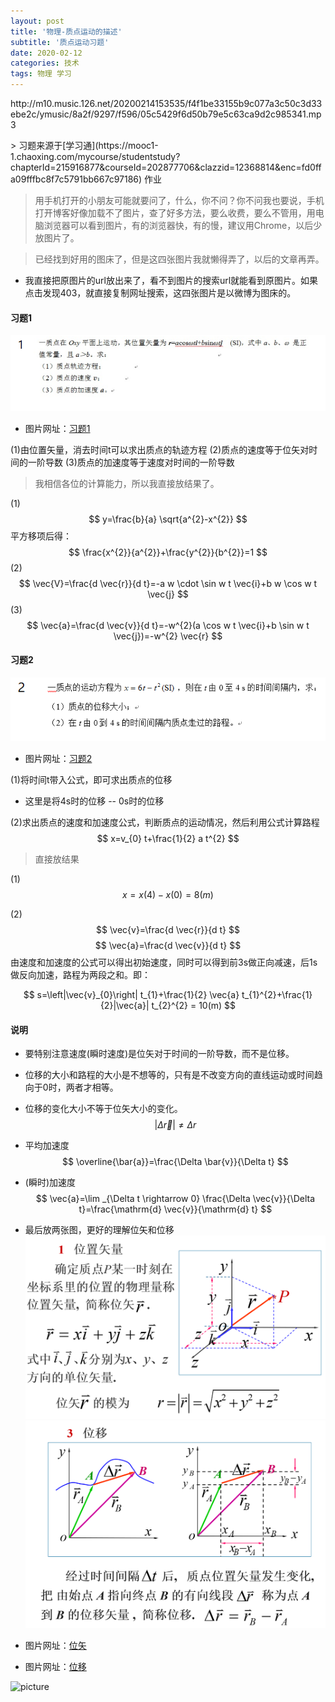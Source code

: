 ```yaml
---
layout: post
title: '物理-质点运动的描述'
subtitle: '质点运动习题'
date: 2020-02-12
categories: 技术
tags: 物理 学习
---
```


<p>http://m10.music.126.net/20200214153535/f4f1be33155b9c077a3c50c3d33ebe2c/ymusic/8a2f/9297/f596/05c5429f6d50b79e5c63ca9d2c985341.mp3</p>
> 习题来源于[学习通](https://mooc1-1.chaoxing.com/mycourse/studentstudy?chapterId=215916877&courseId=202877706&clazzid=12368814&enc=fd0ffa09fffbc8f7c5791bb667c97186) 作业

> 用手机打开的小朋友可能就要问了，什么，你不问？你不问我也要说，手机打开博客好像加载不了图片，查了好多方法，要么收费，要么不管用，用电脑浏览器可以看到图片，有的浏览器快，有的慢，建议用Chrome，以后少放图片了。

>已经找到好用的图床了，但是这四张图片我就懒得弄了，以后的文章再弄。 

* 我直接把原图片的url放出来了，看不到图片的搜索url就能看到原图片。如果点击发现403，就直接复制网址搜索，这四张图片是以微博为图床的。

#### 习题1

![1](https://raw.githubusercontent.com/JMbaozi/Blogimg/master/one1.png)
* 图片网址：[习题1](https://wx3.sinaimg.cn/mw690/ebeef3aaly1gbtoftz4ffj20jc04o0ud.jpg)

(1)由位置矢量，消去时间t可以求出质点的轨迹方程
(2)质点的速度等于位矢对时间的一阶导数
(3)质点的加速度等于速度对时间的一阶导数

> 我相信各位的计算能力，所以我直接放结果了。

(1)
$$
y=\frac{b}{a} \sqrt{a^{2}-x^{2}}
$$
平方移项后得：
$$
\frac{x^{2}}{a^{2}}+\frac{y^{2}}{b^{2}}=1
$$
(2)
$$
\vec{V}=\frac{d \vec{r}}{d t}=-a w \cdot \sin w t \vec{i}+b w \cos w t \vec{j}
$$
(3)
$$
\vec{a}=\frac{d \vec{v}}{d t}=-w^{2}(a \cos w t \vec{i}+b \sin w t \vec{j})=-w^{2} \vec{r}
$$

#### 习题2
![2](https://raw.githubusercontent.com/JMbaozi/Blogimg/master/one2.png)
* 图片网址：[习题2](https://wx1.sinaimg.cn/mw690/ebeef3aaly1gbtoftxeeaj20gw03fa9y.jpg)

(1)将时间t带入公式，即可求出质点的位移
* 这里是将4s时的位移 -- 0s时的位移

(2)求出质点的速度和加速度公式，判断质点的运动情况，然后利用公式计算路程
$$
x=v_{0} t+\frac{1}{2} a t^{2}
$$

> 直接放结果

(1)
$$
x=x(4)-x(0)=8(m)
$$

(2)
$$
\vec{v}=\frac{d \vec{r}}{d t}
$$
$$
\vec{a}=\frac{d \vec{v}}{d t}
$$
由速度和加速度的公式可以得出初始速度，同时可以得到前3s做正向减速，后1s做反向加速，路程为两段之和。即：

$$
s=\left|\vec{v}_{0}\right| t_{1}+\frac{1}{2} \vec{a} t_{1}^{2}+\frac{1}{2}|\vec{a}| t_{2}^{2} = 10(m)
$$

#### 说明
* 要特别注意速度(瞬时速度)是位矢对于时间的一阶导数，而不是位移。
* 位移的大小和路程的大小是不想等的，只有是不改变方向的直线运动或时间趋向于0时，两者才相等。
* 位移的变化大小不等于位矢大小的变化。
$$
|\Delta \vec{r}| \neq \Delta r
$$
* 平均加速度
$$
\overline{\bar{a}}=\frac{\Delta \bar{v}}{\Delta t}
$$
* (瞬时)加速度
$$
\vec{a}=\lim _{\Delta t \rightarrow 0} \frac{\Delta \vec{v}}{\Delta t}=\frac{\mathrm{d} \vec{v}}{\mathrm{d} t}
$$

* 最后放两张图，更好的理解位矢和位移
![3](https://raw.githubusercontent.com/JMbaozi/Blogimg/master/one4.png)
![4](https://raw.githubusercontent.com/JMbaozi/Blogimg/master/one3.png)
* 图片网址：[位矢](https://wx3.sinaimg.cn/mw690/ebeef3aaly1gbtoftyuw3j20w60jmgni.jpg)
* 图片网址：[位移](https://wx4.sinaimg.cn/mw690/ebeef3aaly1gbtoftyphej20vw0m3gno.jpg)

![picture](https://photo.feicdn.cn/5e44ec286a71d6061147d565_1581577533923)